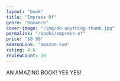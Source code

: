 ```yaml
---
layout: "book"
title: "Empress Of"
genre: "Romance"
cover-image: "/img/do-anything-thumb.jpg"
permalink: "/books/empress-of"
price: "$0.99"
amazonLink: "amazon.com"
rating: 4.6
reviewCount: 39 
---
```

AN AMAZING BOOK! YES YES!